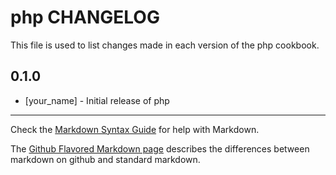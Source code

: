 php CHANGELOG
=============

This file is used to list changes made in each version of the php cookbook.

0.1.0
-----
- [your_name] - Initial release of php

- - -
Check the [Markdown Syntax Guide](http://daringfireball.net/projects/markdown/syntax) for help with Markdown.

The [Github Flavored Markdown page](http://github.github.com/github-flavored-markdown/) describes the differences between markdown on github and standard markdown.

